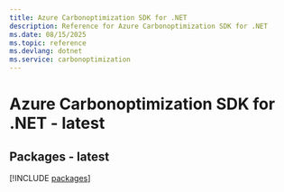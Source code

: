 ```yaml
---
title: Azure Carbonoptimization SDK for .NET
description: Reference for Azure Carbonoptimization SDK for .NET
ms.date: 08/15/2025
ms.topic: reference
ms.devlang: dotnet
ms.service: carbonoptimization
---
```

# Azure Carbonoptimization SDK for .NET - latest
## Packages - latest
[!INCLUDE [packages](carbonoptimization-index.md)]